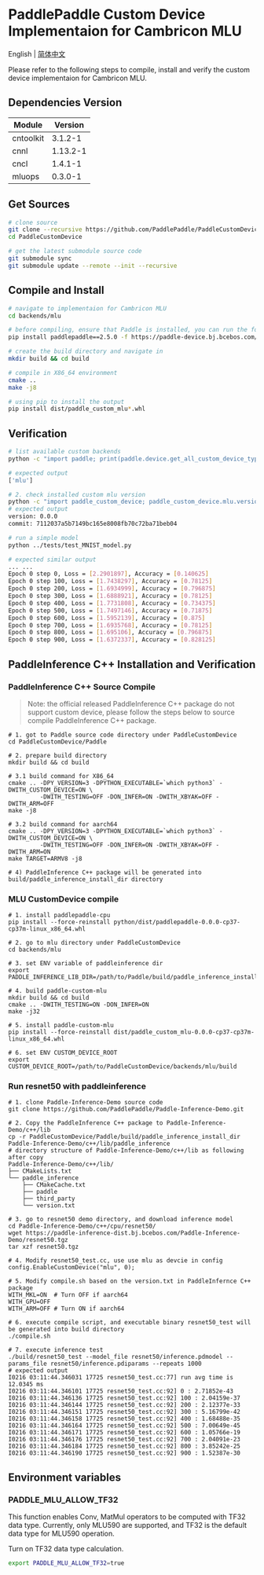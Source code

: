 # PaddlePaddle Custom Device Implementaion for Cambricon MLU

English | [简体中文](./README_cn.md)

Please refer to the following steps to compile, install and verify the custom device implementaion for Cambricon MLU.

## Dependencies Version

| Module    | Version  |
| --------- | -------- |
| cntoolkit | 3.1.2-1  |
| cnnl      | 1.13.2-1 |
| cncl      | 1.4.1-1  |
| mluops    | 0.3.0-1  |

## Get Sources

```bash
# clone source
git clone --recursive https://github.com/PaddlePaddle/PaddleCustomDevice
cd PaddleCustomDevice

# get the latest submodule source code
git submodule sync
git submodule update --remote --init --recursive
```

## Compile and Install

```bash
# navigate to implementaion for Cambricon MLU
cd backends/mlu

# before compiling, ensure that Paddle is installed, you can run the following command
pip install paddlepaddle==2.5.0 -f https://paddle-device.bj.bcebos.com/2.5.0/cpu/paddlepaddle-2.5.0-cp37-cp37m-linux_x86_64.whl

# create the build directory and navigate in
mkdir build && cd build

# compile in X86_64 environment
cmake ..
make -j8

# using pip to install the output
pip install dist/paddle_custom_mlu*.whl
```

## Verification

```bash
# list available custom backends
python -c "import paddle; print(paddle.device.get_all_custom_device_type())"

# expected output
['mlu']

# 2. check installed custom mlu version
python -c "import paddle_custom_device; paddle_custom_device.mlu.version()"
# expected output
version: 0.0.0
commit: 7112037a5b7149bc165e8008fb70c72ba71beb04

# run a simple model
python ../tests/test_MNIST_model.py

# expected similar output
... ...
Epoch 0 step 0, Loss = [2.2901897], Accuracy = [0.140625]
Epoch 0 step 100, Loss = [1.7438297], Accuracy = [0.78125]
Epoch 0 step 200, Loss = [1.6934999], Accuracy = [0.796875]
Epoch 0 step 300, Loss = [1.6888921], Accuracy = [0.78125]
Epoch 0 step 400, Loss = [1.7731808], Accuracy = [0.734375]
Epoch 0 step 500, Loss = [1.7497146], Accuracy = [0.71875]
Epoch 0 step 600, Loss = [1.5952139], Accuracy = [0.875]
Epoch 0 step 700, Loss = [1.6935768], Accuracy = [0.78125]
Epoch 0 step 800, Loss = [1.695106], Accuracy = [0.796875]
Epoch 0 step 900, Loss = [1.6372337], Accuracy = [0.828125]
```

## PaddleInference C++ Installation and Verification
### PaddleInference C++ Source Compile
> Note: the official released PaddleInference C++ package do not support custom device, please follow the steps below to source compile PaddleInference C++ package.

```shell
# 1. got to Paddle source code directory under PaddleCustomDevice
cd PaddleCustomDevice/Paddle

# 2. prepare build directory
mkdir build && cd build

# 3.1 build command for X86_64
cmake .. -DPY_VERSION=3 -DPYTHON_EXECUTABLE=`which python3` -DWITH_CUSTOM_DEVICE=ON \
         -DWITH_TESTING=OFF -DON_INFER=ON -DWITH_XBYAK=OFF -DWITH_ARM=OFF
make -j8

# 3.2 build command for aarch64
cmake .. -DPY_VERSION=3 -DPYTHON_EXECUTABLE=`which python3` -DWITH_CUSTOM_DEVICE=ON \
         -DWITH_TESTING=OFF -DON_INFER=ON -DWITH_XBYAK=OFF -DWITH_ARM=ON
make TARGET=ARMV8 -j8

# 4) PaddleInference C++ package will be generated into build/paddle_inference_install_dir directory

```

### MLU CustomDevice compile
```shell
# 1. install paddlepaddle-cpu
pip install --force-reinstall python/dist/paddlepaddle-0.0.0-cp37-cp37m-linux_x86_64.whl

# 2. go to mlu directory under PaddleCustomDevice
cd backends/mlu

# 3. set ENV variable of paddleinference dir
export PADDLE_INFERENCE_LIB_DIR=/path/to/Paddle/build/paddle_inference_install_dir/paddle/lib

# 4. build paddle-custom-mlu
mkdir build && cd build
cmake .. -DWITH_TESTING=ON -DON_INFER=ON
make -j32

# 5. install paddle-custom-mlu
pip install --force-reinstall dist/paddle_custom_mlu-0.0.0-cp37-cp37m-linux_x86_64.whl

# 6. set ENV CUSTOM_DEVICE_ROOT
export CUSTOM_DEVICE_ROOT=/path/to/PaddleCustomDevice/backends/mlu/build
```

### Run resnet50 with paddleinference
```shell
# 1. clone Paddle-Inference-Demo source code
git clone https://github.com/PaddlePaddle/Paddle-Inference-Demo.git

# 2. Copy the PaddleInference C++ package to Paddle-Inference-Demo/c++/lib
cp -r PaddleCustomDevice/Paddle/build/paddle_inference_install_dir Paddle-Inference-Demo/c++/lib/paddle_inference
# directory structure of Paddle-Inference-Demo/c++/lib as following after copy
Paddle-Inference-Demo/c++/lib/
├── CMakeLists.txt
└── paddle_inference
    ├── CMakeCache.txt
    ├── paddle
    ├── third_party
    └── version.txt

# 3. go to resnet50 demo directory, and download inference model
cd Paddle-Inference-Demo/c++/cpu/resnet50/
wget https://paddle-inference-dist.bj.bcebos.com/Paddle-Inference-Demo/resnet50.tgz
tar xzf resnet50.tgz

# 4. Modify resnet50_test.cc, use use mlu as devcie in config
config.EnableCustomDevice("mlu", 0);

# 5. Modify compile.sh based on the version.txt in PaddleInfernce C++ package
WITH_MKL=ON  # Turn OFF if aarch64
WITH_GPU=OFF
WITH_ARM=OFF # Turn ON if aarch64

# 6. execute compile script, and executable binary resnet50_test will be generated into build directory
./compile.sh

# 7. execute inference test
./build/resnet50_test --model_file resnet50/inference.pdmodel --params_file resnet50/inference.pdiparams --repeats 1000
# expected output
I0216 03:11:44.346031 17725 resnet50_test.cc:77] run avg time is 12.0345 ms
I0216 03:11:44.346101 17725 resnet50_test.cc:92] 0 : 2.71852e-43
I0216 03:11:44.346136 17725 resnet50_test.cc:92] 100 : 2.04159e-37
I0216 03:11:44.346144 17725 resnet50_test.cc:92] 200 : 2.12377e-33
I0216 03:11:44.346151 17725 resnet50_test.cc:92] 300 : 5.16799e-42
I0216 03:11:44.346158 17725 resnet50_test.cc:92] 400 : 1.68488e-35
I0216 03:11:44.346164 17725 resnet50_test.cc:92] 500 : 7.00649e-45
I0216 03:11:44.346171 17725 resnet50_test.cc:92] 600 : 1.05766e-19
I0216 03:11:44.346176 17725 resnet50_test.cc:92] 700 : 2.04091e-23
I0216 03:11:44.346184 17725 resnet50_test.cc:92] 800 : 3.85242e-25
I0216 03:11:44.346190 17725 resnet50_test.cc:92] 900 : 1.52387e-30
```

## Environment variables

### PADDLE_MLU_ALLOW_TF32
This function enables Conv, MatMul operators to be computed with TF32 data type. Currently, only MLU590 are supported, and TF32 is the default data type for MLU590 operation.

Turn on TF32 data type calculation.
```bash
export PADDLE_MLU_ALLOW_TF32=true
```
